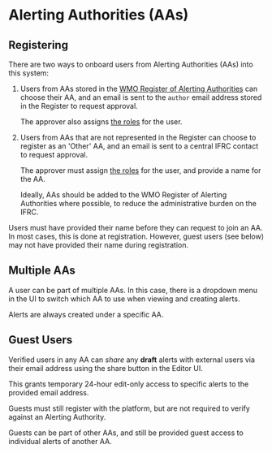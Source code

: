 # Alerting Authorities (AAs)

## Registering

There are two ways to onboard users from Alerting Authorities (AAs) into this system:

1. Users from AAs stored in the [WMO Register of Alerting Authorities](https://alertingauthority.wmo.int/) can choose their AA, and an email is sent to the `author` email address stored in the Register to request approval.

   The approver also assigns [the roles](./security.md) for the user.

2. Users from AAs that are not represented in the Register can choose to register as an 'Other' AA, and an email is sent to a central IFRC contact to request approval.

   The approver must assign [the roles](./security.md) for the user, and provide a name for the AA.

   Ideally, AAs should be added to the WMO Register of Alerting Authorities where possible, to reduce the administrative burden on the IFRC.

Users must have provided their name before they can request to join an AA. In most cases, this is done at registration. However, guest users (see below) may not have provided their name during registration.

## Multiple AAs

A user can be part of multiple AAs. In this case, there is a dropdown menu in the UI to switch which AA to use when viewing and creating alerts.

Alerts are always created under a specific AA.

## Guest Users

Verified users in any AA can _share_ any **draft** alerts with external users via their email address using the share button in the Editor UI.

This grants temporary 24-hour edit-only access to specific alerts to the provided email address.

Guests must still register with the platform, but are not required to verify against an Alerting Authority.

Guests can be part of other AAs, and still be provided guest access to individual alerts of another AA.
